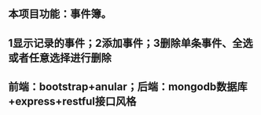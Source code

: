 ## 本项目功能：事件簿。
## 1显示记录的事件；2添加事件；3删除单条事件、全选或者任意选择进行删除

## 前端：bootstrap+anular；后端：mongodb数据库+express+restful接口风格
